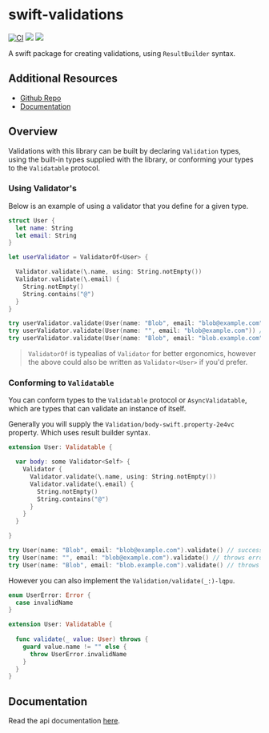 # swift-validations

[![CI](https://github.com/m-housh/swift-validations/actions/workflows/ci.yml/badge.svg)](https://github.com/m-housh/swift-validations/actions/workflows/ci.yml)
[![](https://img.shields.io/endpoint?url=https%3A%2F%2Fswiftpackageindex.com%2Fapi%2Fpackages%m-housh%2Fswift-validations%2Fbadge%3Ftype%3Dswift-versions)](https://swiftpackageindex.com/m-housh/swift-validations)
[![](https://img.shields.io/endpoint?url=https%3A%2F%2Fswiftpackageindex.com%2Fapi%2Fpackages%m-housh%2Fswift-validations%2Fbadge%3Ftype%3Dplatforms)](https://swiftpackageindex.com/m-housh/swift-validations)

A swift package for creating validations, using `ResultBuilder` syntax.

## Additional Resources

- [Github Repo](https://github.com/m-housh/swift-validations)
- [Documentation](https://m-housh.github.io/swift-validations/documentation/validations)

## Overview

Validations with this library can be built by declaring ``Validation`` types, using the built-in
types supplied with the library, or conforming your types to the ``Validatable`` protocol.

### Using Validator's

Below is an example of using a validator that you define for a given type.

```swift
struct User { 
  let name: String
  let email: String
}

let userValidator = ValidatorOf<User> {  

  Validator.validate(\.name, using: String.notEmpty())
  Validator.validate(\.email) { 
    String.notEmpty()
    String.contains("@")
  }
}

try userValidator.validate(User(name: "Blob", email: "blob@example.com")) // success.
try userValidator.validate(User(name: "", email: "blob@example.com")) // throws error.
try userValidator.validate(User(name: "Blob", email: "blob.example.com")) // throws error.

```

>  ``ValidatorOf`` is typealias of ``Validator`` for better ergonomics,
>  however the above could also be written as `Validator<User>` if
>  you'd prefer.

### Conforming to `Validatable`

You can conform types to the ``Validatable`` protocol or ``AsyncValidatable``, 
which are types that can validate an instance of itself.

Generally you will supply the ``Validation/body-swift.property-2e4vc`` property.  Which uses
result builder syntax.

```swift
extension User: Validatable { 

  var body: some Validator<Self> { 
    Validator { 
      Validator.validate(\.name, using: String.notEmpty())
      Validator.validate(\.email) { 
        String.notEmpty()
        String.contains("@")
      }
    }
  }

}

try User(name: "Blob", email: "blob@example.com").validate() // success.
try User(name: "", email: "blob@example.com").validate() // throws error.
try User(name: "Blob", email: "blob.example.com").validate() // throws error.
```

However you can also implement the ``Validation/validate(_:)-lqpu``.

```swift
enum UserError: Error { 
  case invalidName
}

extension User: Validatable { 
  
  func validate(_ value: User) throws { 
    guard value.name != "" else {  
      throw UserError.invalidName
    }
  }
}

```

## Documentation

Read the api documentation [here](https://m-housh.github.io/swift-validations/documentation/validations).

